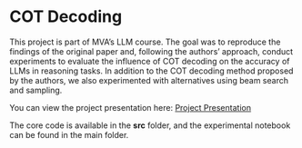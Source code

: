 # COT Decoding

This project is part of MVA’s LLM course. The goal was to reproduce the findings of the original paper and, following the authors’ approach, conduct experiments to evaluate the influence of COT decoding on the accuracy of LLMs in reasoning tasks. In addition to the COT decoding method proposed by the authors, we also experimented with alternatives using beam search and sampling.

You can view the project presentation here: [Project Presentation](https://docs.google.com/presentation/d/1xvpExGRCgMVQ5wIdzjdQiHpT_WlFpjDy/edit?usp=sharing&ouid=109358378709421576213&rtpof=true&sd=true)

The core code is available in the **src** folder, and the experimental notebook can be found in the main folder.

